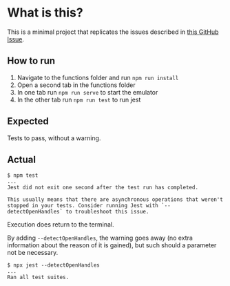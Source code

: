 # What is this?

This is a minimal project that replicates the issues described in [this GitHub Issue](https://github.com/firebase/firebase-js-sdk/issues/4884).

## How to run

1. Navigate to the functions folder and run `npm run install`
2. Open a second tab in the functions folder
3. In one tab run `npm run serve` to start the emulator
4. In the other tab run `npm run test` to run jest


## Expected

Tests to pass, without a warning.

## Actual

```
$ npm test
...
Jest did not exit one second after the test run has completed.

This usually means that there are asynchronous operations that weren't stopped in your tests. Consider running Jest with `--detectOpenHandles` to troubleshoot this issue.
```

Execution does return to the terminal.

By adding `--detectOpenHandles`, the warning goes away (no extra information about the reason of it is gained), but such should a parameter not be necessary.

```
$ npx jest --detectOpenHandles
...
Ran all test suites.
```
